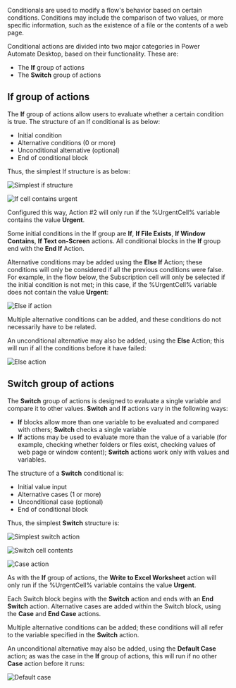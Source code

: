 Conditionals are used to modify a flow's behavior based on certain conditions. Conditions may include the comparison of two values, or more specific information, such as the existence of a file or the contents of a web page.

Conditional actions are divided into two major categories in Power Automate Desktop, based on their functionality. These are:
* The **If** group of actions
* The **Switch** group of actions

## If group of actions

The **If** group of actions allow users to evaluate whether a certain condition is true. The structure of an If conditional is as below:
* Initial condition
* Alternative conditions (0 or more)
* Unconditional alternative (optional)
* End of conditional block

Thus, the simplest If structure is as below:

![Simplest if structure](..\media\simplest-if.png)

![If cell contains urgent](..\media\if-cell-contains-urgent.png)

Configured this way, Action #2 will only run if the %UrgentCell% variable contains the value **Urgent**.

Some initial conditions in the If group are **If**, **If File Exists**, **If Window Contains**, **If Text on-Screen** actions. All conditional blocks in the **If** group end with the **End If** Action.

Alternative conditions may be added using the **Else If** Action; these conditions will only be considered if all the previous conditions were false. For example, in the flow below, the Subscription cell will only be selected if the initial condition is not met; in this case, if the %UrgentCell% variable does not contain the value **Urgent**:

![Else if action](..\media\else-if-action.png) 

Multiple alternative conditions can be added, and these conditions do not necessarily have to be related.

An unconditional alternative may also be added, using the **Else** Action; this will run if all the conditions before it have failed:

![Else action](..\media\else-action.png) 

## Switch group of actions

The **Switch** group of actions is designed to evaluate a single variable and compare it to other values. **Switch** and **If** actions vary in the following ways:
-  **If** blocks allow more than one variable to be evaluated and compared with others; **Switch** checks a single variable
-  **If** actions may be used to evaluate more than the value of a variable (for example, checking whether folders or files exist, checking values of web page or window content); **Switch** actions work only with values and variables.

The structure of a **Switch** conditional is:
* Initial value input
* Alternative cases (1 or more)
* Unconditional case (optional)
* End of conditional block

Thus, the simplest **Switch** structure is:

![Simplest switch action](..\media\simplest-switch.png)

![Switch cell contents](..\media\switch-cell-contents.png)

![Case action](..\media\case-action.png)
    
As with the **If** group of actions, the **Write to Excel Worksheet** action will only run if the %UrgentCell% variable contains the value **Urgent**.

Each Switch block begins with the **Switch** action and ends with an **End Switch** action. Alternative cases are added within the Switch block, using the **Case** and **End Case** actions.

Multiple alternative conditions can be added; these conditions will all refer to the variable specified in the **Switch** action.

An unconditional alternative may also be added, using the **Default Case** action; as was the case in the **If** group of actions, this will run if no other **Case** action before it runs:

![Default case](..\media\default-case.png)